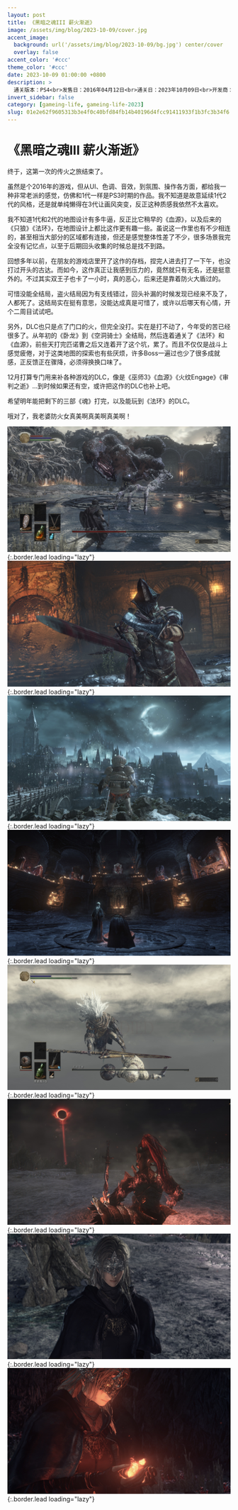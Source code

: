 ```yaml
---
layout: post
title: 《黑暗之魂III 薪火渐逝》
image: /assets/img/blog/2023-10-09/cover.jpg
accent_image: 
  background: url('/assets/img/blog/2023-10-09/bg.jpg') center/cover
  overlay: false
accent_color: '#ccc'
theme_color: '#ccc'
date: 2023-10-09 01:00:00 +0800
description: >
  通关版本：PS4<br>发售日：2016年04月12日<br>通关日：2023年10月09日<br>开发商：From Software<br>万代南梦宫
invert_sidebar: false
category: [gameing-life, gameing-life-2023]
slug: 01e2e62f9605313b3e4f0c40bfd84fb14b40196d4fcc91411933f1b3fc3b34f6
---
```


# 《黑暗之魂III 薪火渐逝》

终于，这第一次的传火之旅结束了。

虽然是个2016年的游戏，但从UI、色调、音效，到氛围、操作各方面，都给我一种非常老派的感觉，仿佛和1代一样是PS3时期的作品。我不知道是故意延续1代2代的风格，还是就单纯懒得在3代让画风突变，反正这种质感我依然不太喜欢。

我不知道1代和2代的地图设计有多牛逼，反正比它稍早的《血源》，以及后来的《只狼》《法环》，在地图设计上都比这作更有趣一些。虽说这一作里也有不少相连的，甚至相当大部分的区域都有连接，但还是感觉整体性差了不少，很多场景我完全没有记忆点，以至于后期回头收集的时候总是找不到路。

回想多年以前，在朋友的游戏店里开了这作的存档，捏完人进去打了一下午，也没打过开头的古达。而如今，这作真正让我感到压力的，竟然就只有无名，还是挺意外的。不过其实双王子也卡了一小时，真的恶心，后来还是靠着防火大盾过的。

可惜没能全结局，盗火结局因为有支线错过，回头补漏的时候发现已经来不及了，人都死了。这结局实在挺有意思，没能达成真是可惜了，或许以后哪天有心情，开个二周目试试吧。

另外，DLC也只是点了门口的火，但完全没打。实在是打不动了，今年受的苦已经很多了。从年初的《卧龙》到《空洞骑士》全结局，然后连着通关了《法环》和《血源》，前些天打完匹诺曹之后又连着开了这个坑，累了。而且不仅仅是战斗上感觉疲倦，对于这类地图的探索也有些厌烦，许多Boss一遍过也少了很多成就感，正反馈正在骤降，必须得换换口味了。

12月打算专门用来补各种游戏的DLC，像是《巫师3》《血源》《火纹Engage》《审判之逝》...到时候如果还有空，或许把这作的DLC也补上吧。

希望明年能把剩下的三部《魂》打完，以及能玩到《法环》的DLC。

哦对了，我老婆防火女真美啊真美啊真美啊！

![](/assets/img/blog/2023-10-09/1.jpg){:.border.lead loading="lazy"}
![](/assets/img/blog/2023-10-09/2.jpg){:.border.lead loading="lazy"}
![](/assets/img/blog/2023-10-09/3.jpg){:.border.lead loading="lazy"}
![](/assets/img/blog/2023-10-09/4.jpg){:.border.lead loading="lazy"}
![](/assets/img/blog/2023-10-09/5.jpg){:.border.lead loading="lazy"}
![](/assets/img/blog/2023-10-09/6.jpg){:.border.lead loading="lazy"}
![](/assets/img/blog/2023-10-09/7.jpg){:.border.lead loading="lazy"}
![](/assets/img/blog/2023-10-09/8.jpg){:.border.lead loading="lazy"}